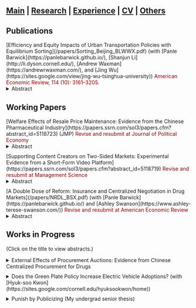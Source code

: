 ## [Main](https://tx58.github.io/) | [Research](/research.html) | [Experience](/experience.html) | [CV](/cv/cv_tianli.pdf) | [Others](/others.html)

## Publications
<p style="margin:0px 0px">[Efficiency and Equity Impacts of Urban Transportation Policies with Equilibrium Sorting](/papers/Sorting_Beijing_BLWWX.pdf) (with [Panle Barwick](https://panlebarwick.github.io/), [Shanjun Li](http://li.dyson.cornell.edu/), [Andrew Waxman](https://andrewrwaxman.com/), and [Jing Wu](https://sites.google.com/view/jing-wu-tsinghua-university)) <span style="color:DarkRed"> American Economic Review, 114 (10): 3161–3205. </span>  </p>
<details><summary markdown="span">  Abstract </summary>
> We estimate an equilibrium sorting model of housing location and commuting mode choice with endogenous traffic congestion to evaluate the efficiency and equity impacts of a menu of urban transportation policies. Leveraging fine-scale data from household travel diaries and housing transaction data identifying
residents’ home and work locations in Beijing, we recover structural estimates with rich preference heterogeneity over both travel mode and residential location decisions. Counterfactual simulations demonstrate that even when different policies reduce congestion to the same degree, their impacts on residential sorting and social welfare differ drastically. First, driving restrictions create large distortions in travel choices and are welfare reducing. Second, distance-based congestion pricing reduces the spatial separation between residences and workplaces and improves welfare for all households when it is accompanied by revenue recycling. Third, sorting undermines the congestion reduction under driving restrictions and subway expansion but strengthens it under congestion pricing. Fourth, the combination of congestion pricing and subway expansion delivers the greatest congestion relief and efficiency gains. It can also be self-financed, with the cost of subway expansion fully covered by congestion pricing revenue. Finally, eliminating preference heterogeneity, household sorting, or endogenous congestion significantly biases the welfare estimates and changes the relative welfare rankings of the policies.
</details>

## Working Papers
<p style="margin:0px 0px"> [Welfare Effects of Resale Price Maintenance: Evidence from the Chinese Pharmaceutical Industry](https://papers.ssrn.com/sol3/papers.cfm?abstract_id=5118723) (JMP) <span style="color:DarkRed"> Revise and resubmit at Journal of Political Economy </span>  </p>
<details><summary markdown="span"> Abstract </summary>
> This paper studies how resale price maintenance (RPM), a vertical practice that allows upstream manufacturers to directly control downstream retail prices, affects welfare. This effect is theoretically ambiguous because RPM can increase consumer welfare by eliminating double markups, but decrease it by facilitating price coordination across competing retailers. I provide empirical evidence of these effects by examining a high-profile antitrust case involving a pharmaceutical firm that was found to practice RPM and ruled to stop. Difference-in-differences estimates using a novel retail pharmacy-level dataset suggest the net effect of RPM decreases retail prices and is pro-competitive in this setting. The results also suggest that RPM reduces retailer markups and suppresses price dispersion across retailers. These findings are consistent with manufacturers' incentives of using RPM to both eliminate the double markup and coordinate the retail price. I build and estimate a structural model to disentangle these incentives.
The model confirms that RPM is overall welfare-improving in this setting. However, the consumer surplus gain from RPM would have been 77% higher absent of price coordination incentives. In addition, I show that under different market conditions RPM can lead to anti-competitive outcomes. 
</details>

<p style="margin:10px;"></p>

<p style="margin:0px 0px"> [Supporting Content Creators on Two-Sided Markets: Experimental Evidence from a Short-Form Video Platform](https://papers.ssrn.com/sol3/papers.cfm?abstract_id=5118719) <span style="color:DarkRed"> Revise and resubmit at Management Science </span>  </p>
<details><summary markdown="span"> Abstract </summary>
> A few top content creators capture most of the impressions on digital platforms, discouraging grassroots users from creating new content, and thereby threatening the platform ecology. This concentration presents a dilemma to the platform: whether a platform should capitalize on established content creators' popular content in the short run or promote content creation from amateurs in the long run. To quantify this tradeoff, I study a two-sided experiment by a short-form video platform that exogenously increases the impressions of treated amateur-generated content to treated viewers. Although viewer usage time decreased in the short run, the program successfully fostered the production of higher-quality and more diverse content from amateur creators. Overall, incentivizing amateur content creation offered net benefits to platforms in three months.
</details>

<p style="margin:10px;"></p>

<p style="margin:0px 0px">  [A Double Dose of Reform: Insurance and Centralized Negotiation in Drug Markets](/papers/NRDL_BSX.pdf) (with [Panle Barwick](https://panlebarwick.github.io/) and [Ashley Swanson](https://www.ashley-terese-swanson.com/)) <span style="color:DarkRed"> Revise and resubmit at American Economic Review </span>  </p>
<details><summary markdown="span"> Abstract </summary>
> Making innovative drugs affordable and accessible is a pressing global challenge. Centralized negotiation is an increasingly popular policy solution, but it remains understudied despite wide variation in implementation. This paper studies China's ongoing NRDL Reform, which combines centralized drug price negotiation with expanded insurance coverage. The reform reduced retail prices by 48% and out-of-pocket costs by 80%, and increased drug utilization by 350%. At the same time, the insurance design was regressive, and 25% of negotiations failed. Focusing on cancer drugs, we estimate a flexible demand and supply model that features heterogeneous households, bargaining with potential breakdowns, and a government objective function that depends on consumer surplus and insurance spending. We estimate that including innovative cancer drugs in the NRDL generated RMB 40 billion (\$5.6 billion) in annual consumer surplus gains and increased survival by 900,000 life-years among Chinese cancer patients each year. Among the counterfactual policies we examined, centralized market-access negotiation with an optimal coinsurance schedule raises social surplus by 19% relative to the observed policy and achieves 90% of the social surplus of an efficient benchmark. 
</details>

<p style="margin:10px;"></p>

## Works in Progress 
(Click on the title to view abstracts.)



<details><summary markdown="span">  External Effects of Procurement Auctions: Evidence from Chinese Centralized Procurement for Drugs </summary>

> In the market for medical goods and services, the intense involvement of the public sector creates a possible linkage between public-sector policies and private-sector outcomes. This study investigates the external effects of a centralized procurement auction policy on generic drugs in China, which creates a price shock (50% decrease on average) in the public sector. Leveraging the regional and timing variations, I find that the pharmacies' retail price response is much smaller (10%), indicating strong market friction. I build a structural model to quantity the welfare and provide evidence of consumer inertia and transportation costs as the main mechanisms that explain market friction. Firstly, patients that got diagnosed recently are more likely to switch, indicating strong inertia. Secondly, the price response is more significant for pharmacies closer to hospitals, consistent with high transportation costs.

</details>

<p style="margin:10px;"></p>

<details><summary markdown="span">  Does the Green Plate Policy Increase Electric Vehicle Adoptions? (with [Hyuk-soo Kwon](https://sites.google.com/cornell.edu/hyuksookwon/home)) </summary>

> In the year 2016-2018, the Ministry of Public Security of China implemented a new policy to replace the electric vehicles’ (EV) plates with green ones, making EVs’ plates distinguishable from gasoline cars. We use the differences-in-differences method, leveraging the staggered implementation of the policy to identify the treatment effect.
We find that this ”nudge” policy boosts the local sales of EVs by 24%, saving the government 2.5 billion RMB in cash subsidy. This effect is robust to province boundary design and heterogeneous across different EV brands and city demographics. We provide additional thoughts on the mechanism. 

</details>

<p style="margin:10px;"></p>

<details><summary markdown="span">  Punish by Publicizing (My undergrad senior thesis) </summary>

> This paper examines the effects of social pressure on an individual’s behavior. I investigate the policy of a library that publicizes names of borrowers who fail to return books on time to see how such “shame tactics” induce the more timely returns. First, I use a difference-in-differences method to identify the impact of social pressure using historical policy changes as a quasi-experiment. Then a randomized controlled trial (RCT) is conducted by sending emails with different contents to students. The results indicate that: (1) social pressure increases the on-time return rate by 5 percentage points, comparable to the effects of reminders, but weaker than a small fine (1 RMB a day); (2) the impact of social pressure is heterogeneous over different groups of individuals, and is especially strong for faculty, students with wider social connections, and individuals who would have very likely returned the books on time. In practice, this paper suggests an alternative policy tool that facilitates task completion.

</details>


<!-- * * *
## Resting Paper -->

<!-- 
**External Effects of Procurement Auctions: Evidence from Chinese Centralized Procurement for Drugs**

> In the market for medical goods and services, the intense involvement of the public sector creates a possible linkage between public-sector policies and private-sector outcomes. This study investigates the external effects of a centralized procurement auction policy on generic drugs in China, which creates a price shock (50% decrease on average) in the public sector. Leveraging the regional and timing variations, I find that the pharmacies' retail price response is much smaller (10%), indicating strong market friction. I build a structural model to quantity the welfare and provide evidence of consumer inertia and transportation costs as the main mechanisms that explain market friction. Firstly, patients that got diagnosed recently are more likely to switch, indicating strong inertia. Secondly, the price response is more significant for pharmacies closer to hospitals, consistent with high transportation costs.



**Welfare Analysis of a User-Generated-Content Supporting Program on a Short-video Platform**

> A few top content creators usually capture most of the impressions on digital platforms, discouraging grassroots users from creating new content and may threaten the platform ecology. Therefore Platforms are incentivized to support user-generated content (UGC) to improve the content pool, discover potential stars, and achieve better performance in the long run. I analyze an internal experiment in a short-video platform to quantify the effects of a supporting program on UGC. The program leads to worse viewer experience in the short run, measured by a six percentage-point decrease in the completion rates, but leads to more content posting and higher content quality. Furthermore, a model suggests that the gain from content quality can offset the loss of deviating from the short-run recommending algorithm within three months. 


**Does the Green Plate Policy of Electric Vehicles Make People Go Green?** (with [Hyuk-soo Kwon](https://sites.google.com/cornell.edu/hyuksookwon/home))

> In the year 2016-2018, the Ministry of Public Security of China implemented a new policy to replace the electric vehicles’ (EV) plates with green ones, making EVs’ plates distinguishable from gasoline cars. We use the differences-in-differences method, leveraging the staggered implementation of the policy to identify the treatment effect.
We find that this ”nudge” policy boosts the local sales of EVs by 24%, saving the government 2.5 billion RMB in cash subsidy. This effect is robust to province boundary design and heterogeneous across different EV brands and city demographics. We provide additional thoughts on the mechanism. 


**Punish by Publicizing**

> This paper examines the effects of social pressure on an individual’s behavior. I investigate the policy of a library that publicizes names of borrowers who fail to return books on time to see how such “shame tactics” induce the more timely returns. First, I use a difference-in-differences method to identify the impact of social pressure using historical policy changes as a quasi-experiment. Then a randomized controlled trial (RCT) is conducted by sending emails with different contents to students. The results indicate that: (1) social pressure increases the on-time return rate by 5 percentage points, comparable to the effects of reminders, but weaker than a small fine (1 RMB a day); (2) the impact of social pressure is heterogeneous over different groups of individuals, and is especially strong for faculty, students with wider social connections, and individuals who would have very likely returned the books on time. In practice, this paper suggests an alternative policy tool that facilitates task completion.


**Shopping Mall Externality** (with [Si Zuo](https://www.si-zuo.com/))

> Many papers show there exists the externality among shops within a mall or shopping street, but there is little study about how the externality changes across space and categories. Using the novel daily data of 380 stores in a large mall from 2016 to 2020, we identify the externalities from anchor stores using the anchor stores' promotional events. Such events draw more consumers to the mall and thus benefits the other stores. To deal with potentially endogenous promotional choices, we adopt a new IV: the promotional events of the other stores under the same chain in the same city. Then we show how the externalities vary across floors, distance, and store categories, which is unique to the existing literature. Finally, we use simulations to illustrate how rent contracts and store allocations could internalize the externalities among shops and provide managerial suggestions.
 -->
